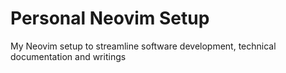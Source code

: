 # Personal Neovim Setup

My Neovim setup to streamline software development, technical documentation and writings
